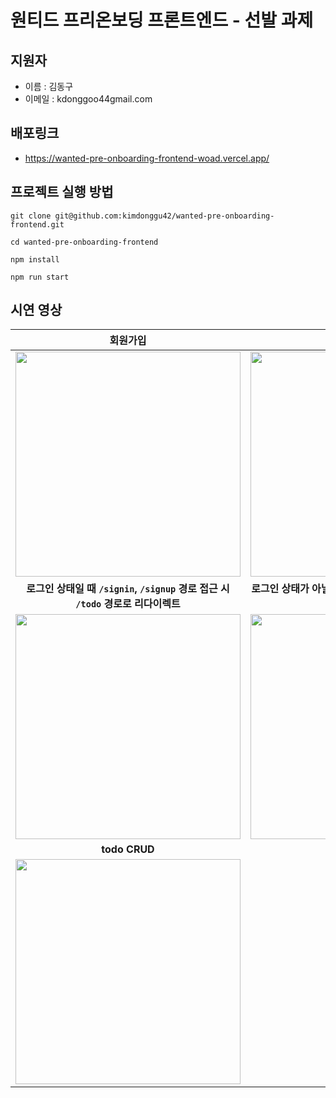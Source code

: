 # 원티드 프리온보딩 프론트엔드 - 선발 과제

## 지원자

- 이름 : 김동구
- 이메일 : kdonggoo44gmail.com

## 배포링크

- https://wanted-pre-onboarding-frontend-woad.vercel.app/

## 프로젝트 실행 방법

```
git clone git@github.com:kimdonggu42/wanted-pre-onboarding-frontend.git

cd wanted-pre-onboarding-frontend

npm install

npm run start
```

## 시연 영상

|                                                                  **회원가입**                                                                  |                                                                   **로그인**                                                                   |
| :--------------------------------------------------------------------------------------------------------------------------------------------: | :--------------------------------------------------------------------------------------------------------------------------------------------: |
| <img width="360px" src="https://github.com/kimdonggu42/wanted-pre-onboarding-frontend/assets/115632555/4a49a90f-d34e-4c4a-b888-50bab3f1a71a"/> | <img width="360px" src="https://github.com/kimdonggu42/wanted-pre-onboarding-frontend/assets/115632555/df136609-35bd-4da2-a19d-c9ce5392a6ed"/> |
|                                **로그인 상태일 때 `/signin`, `/signup` 경로 접근 시 `/todo` 경로로 리다이렉트**                                |                                   **로그인 상태가 아닐 때 `/todo` 경로 접근 시 `/signin` 경로로 리다이렉트**                                   |
| <img width="360px" src="https://github.com/kimdonggu42/wanted-pre-onboarding-frontend/assets/115632555/6f795bc0-dd5a-411f-84b8-6e74dd384c91"/> | <img width="360px" src="https://github.com/kimdonggu42/wanted-pre-onboarding-frontend/assets/115632555/6ec06f34-44db-4478-9875-61b70bad912e"/> |
|                                                                 **todo CRUD**                                                                  |
| <img width="360px" src="https://github.com/kimdonggu42/wanted-pre-onboarding-frontend/assets/115632555/7417d4de-56eb-45df-9e8e-a4a9fb4dcb35"/> |
